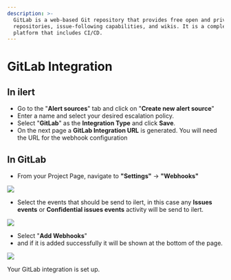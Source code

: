 ```yaml
---
description: >-
  GitLab is a web-based Git repository that provides free open and private
  repositories, issue-following capabilities, and wikis. It is a complete DevOps
  platform that includes CI/CD.
---
```


# GitLab Integration

## In ilert

* Go to the "**Alert sources**" tab and click on "**Create new alert source**"
* Enter a name and select your desired escalation policy.  &#x20;
* Select "**GitLab**" as the **Integration Type** and click **Save**.
* On the next page a **GitLab Integration URL** is generated. You will need the URL for the webhook configuration

## In GitLab

* From your Project Page, navigate to **"Settings"** -> **"Webhooks"**

![](../.gitbook/assets/gitlab\_settingswebhook.png)

* Select the events that should be send to ilert, in this case any **Issues events** or **Confidential issues events** activity will be send to ilert.

![](../.gitbook/assets/gitlab\_webhookselections.png)

* Select "**Add Webhooks**"&#x20;
* and if it is added successfully it will be shown at the bottom of the page.

![](../.gitbook/assets/gitlab\_savewebhook.png)

Your GitLab integration is set up.
